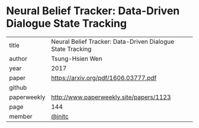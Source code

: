 # Neural Belief Tracker: Data-Driven Dialogue State Tracking

|  |  |
| :--- | :--- |
| title | Neural Belief Tracker: Data-Driven Dialogue State Tracking |
| author | Tsung-Hsien Wen |
| year | 2017 |
| paper |   https://arxiv.org/pdf/1606.03777.pdf |
| github |  |
| paperweekly | http://www.paperweekly.site/papers/1123 |
| page | 144 |
| member | [@initc](https://github.com/initc) |